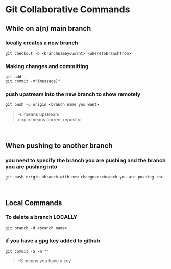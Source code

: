 # Git Collaborative Commands

## While on a(n) main branch

### **locally creates a new branch**

```git checkout -b <branchnameyouwant> <wheretobranchfrom>```

### **Making changes and committing**
```git add .```  
```git commit -m"(message)"```  
### **push upstream into the new branch to show remotely**
```git push -u origin <branch name you want>```
>-u means upstream  
>origin means current repositor  

<br>

## When pushing to another branch

### **you need to specify the branch you are pushing and the branch you are pushing into**   
```git push origin <branch with new changes>:<branch you are pushing to>```

<br>

## Local Commands

### **To delete a branch LOCALLY**
``git branch -d <branch name>``

### **if you have a gpg key added to github**
``git commit -S -m ""  ``  
>-S means you have a key
